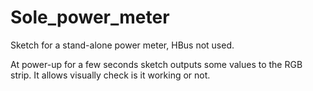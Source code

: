 # Sole_power_meter

Sketch for a stand-alone power meter, HBus not used.

At power-up for a few seconds sketch outputs some values to the RGB strip. It allows visually check is it working or not.
